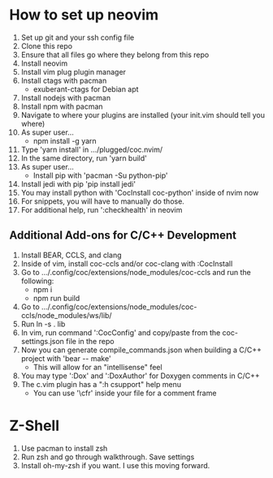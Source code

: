 # How to set up neovim

1. Set up git and your ssh config file
2. Clone this repo
3. Ensure that all files go where they belong from this repo
4. Install neovim
5. Install vim plug plugin manager
6. Install ctags with pacman
	* exuberant-ctags for Debian apt
7. Install nodejs with pacman
8. Install npm with pacman
9. Navigate to where your plugins are installed (your init.vim should tell you where)
10. As super user...
	* npm install -g yarn
11. Type 'yarn install' in .../plugged/coc.nvim/
12. In the same directory, run 'yarn build'
13. As super user...
     * Install pip with 'pacman -Su python-pip'
14. Install jedi with pip 'pip install jedi'
15. You may install python with 'CocInstall coc-python' inside of nvim now
16. For snippets, you will have to manually do those.
17. For additional help, run ':checkhealth' in neovim

## Additional Add-ons for C/C++ Development

1. Install BEAR, CCLS, and clang
2. Inside of vim, install coc-ccls and/or coc-clang with :CocInstall
3. Go to .../.config/coc/extensions/node\_modules/coc-ccls and run the following:
	* npm i
	* npm run build
4. Go to .../.config/coc/extensions/node\_modules/coc-ccls/node\_modules/ws/lib/
5. Run ln -s . lib
6. In vim, run command ':CocConfig' and copy/paste from the coc-settings.json
   file in the repo
7. Now you can generate compile\_commands.json when building a C/C++ project
   with 'bear -- make'
	* This will allow for an "intellisense" feel
8. You may type ':Dox' and ':DoxAuthor' for Doxygen comments in C/C++
9. The c.vim plugin has a ":h csupport" help menu
	* You can use '\\cfr' inside your file for a comment frame

# Z-Shell

1. Use pacman to install zsh
2. Run zsh and go through walkthrough. Save settings
3. Install oh-my-zsh if you want. I use this moving forward.
